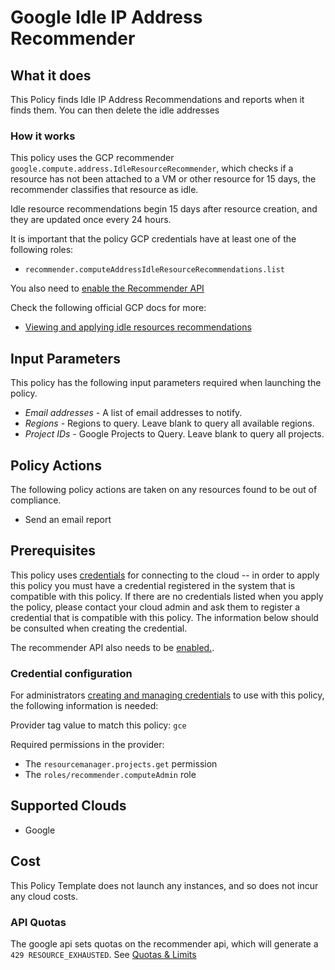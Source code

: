 # Google Idle IP Address Recommender

## What it does

This Policy finds Idle IP Address Recommendations and reports when it finds them. You can then delete the idle addresses

### How it works

This policy uses the GCP recommender `google.compute.address.IdleResourceRecommender`, which checks if a resource has not been attached to a VM or other resource for 15 days, the recommender classifies that resource as idle.

Idle resource recommendations begin 15 days after resource creation, and they are updated once every 24 hours.

It is important that the policy GCP credentials have at least one of the following roles:

- `recommender.computeAddressIdleResourceRecommendations.list`

You also need to [enable the Recommender API](https://console.cloud.google.com/flows/enableapi?apiid=recommender.googleapis.com)

Check the following official GCP docs for more:

- [Viewing and applying idle resources recommendations](https://cloud.google.com/compute/docs/viewing-and-applying-idle-resources-recommendations)

## Input Parameters

This policy has the following input parameters required when launching the policy.

- *Email addresses* - A list of email addresses to notify.
- *Regions* - Regions to query. Leave blank to query all available regions.
- *Project IDs* - Google Projects to Query. Leave blank to query all projects.

## Policy Actions

The following policy actions are taken on any resources found to be out of compliance.

- Send an email report

## Prerequisites

This policy uses [credentials](https://docs.flexera.com/flexera/EN/Automation/ManagingCredentialsExternal.htm) for connecting to the cloud -- in order to apply this policy you must have a credential registered in the system that is compatible with this policy. If there are no credentials listed when you apply the policy, please contact your cloud admin and ask them to register a credential that is compatible with this policy. The information below should be consulted when creating the credential.

The recommender API also needs to be [enabled.](https://cloud.google.com/recommender/docs/enabling#gcloud).

### Credential configuration

For administrators [creating and managing credentials](https://docs.flexera.com/flexera/EN/Automation/ManagingCredentialsExternal.htm) to use with this policy, the following information is needed:

Provider tag value to match this policy: `gce`

Required permissions in the provider:

- The `resourcemanager.projects.get` permission
- The `roles/recommender.computeAdmin` role

## Supported Clouds

- Google

## Cost

This Policy Template does not launch any instances, and so does not incur any cloud costs.

### API Quotas

The google api sets quotas on the recommender api, which will generate a `429 RESOURCE_EXHAUSTED`. See [Quotas & Limits](https://cloud.google.com/recommender/quotas)
